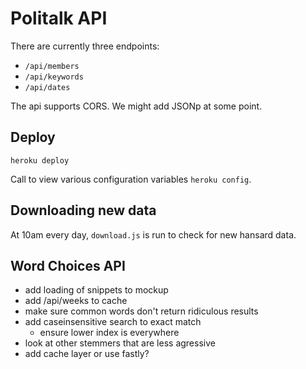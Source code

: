 # Politalk API

There are currently three endpoints: 

* `/api/members`
* `/api/keywords`
* `/api/dates`

The api supports CORS. We might add JSONp at some point.

## Deploy

`heroku deploy`

Call to view various configuration variables `heroku config`.

## Downloading new data

At 10am every day, `download.js` is run to check for new hansard data.

## Word Choices API

* add loading of snippets to mockup
* add /api/weeks to cache
* make sure common words don't return ridiculous results
* add caseinsensitive search to exact match
  * ensure lower index is everywhere
* look at other stemmers that are less agressive
* add cache layer or use fastly?
